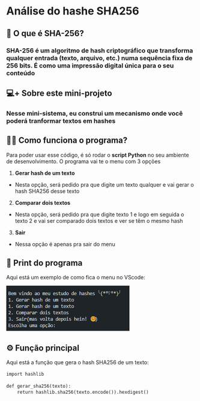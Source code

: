 # Análise do hashe SHA256
## 💭 O que é SHA-256?
### SHA-256 é um algoritmo de hash criptográfico que transforma qualquer entrada (texto, arquivo, etc.) numa sequência fixa de 256 bits. É como uma impressão digital única para o seu conteúdo
## 💻+ Sobre este mini-projeto 
### Nesse mini-sistema, eu construi um mecanismo onde você poderá tranformar textos em hashes
## 🧑‍💻 Como funciona o programa?
Para poder usar esse código, é só rodar o **script Python** no seu ambiente de desenvolvimento. O programa vai te o menu com 3 opções
1. **Gerar hash de um texto**
- Nesta opção, será pedido pra que digite um texto qualquer e vai gerar o hash SHA256 desse texto
2. **Comparar dois textos**
- Nesta opção, será pedido pra que digite texto 1 e logo em seguida o texto 2 e vai ser comparado dois textos e ver se têm o mesmo hash
3. **Sair**
- Nessa opção é apenas pra sair do menu

## 📸 Print do programa

Aqui está um exemplo de como fica o menu no VScode:

![Menu do programa](code.jpng)

## ⚙️ Função principal

Aqui está a função que gera o hash SHA256 de um texto:

```
import hashlib

def gerar_sha256(texto):
    return hashlib.sha256(texto.encode()).hexdigest()
```



